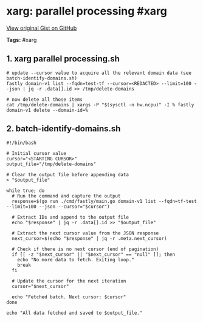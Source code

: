 # xarg: parallel processing #xarg

[View original Gist on GitHub](https://gist.github.com/Integralist/1391150b69eebcaac98984627ba26b7d)

**Tags:** #xarg

## 1. xarg parallel processing.sh

```shell
# update --cursor value to acquire all the relevant domain data (see batch-identify-domains.sh)
fastly domain-v1 list --fqdn=test-tf --cursor=<REDACTED> --limit=100 --json | jq -r .data[].id >> /tmp/delete-domains

# now delete all those items
cat /tmp/delete-domains | xargs -P "$(sysctl -n hw.ncpu)" -I % fastly domain-v1 delete --domain-id=%
```

## 2. batch-identify-domains.sh

```shell
#!/bin/bash

# Initial cursor value
cursor="<STARTING CURSOR>"
output_file="/tmp/delete-domains"

# Clear the output file before appending data
> "$output_file"

while true; do
  # Run the command and capture the output
  response=$(go run ./cmd/fastly/main.go domain-v1 list --fqdn=tf-test --limit=100 --json --cursor="$cursor")

  # Extract IDs and append to the output file
  echo "$response" | jq -r .data[].id >> "$output_file"

  # Extract the next cursor value from the JSON response
  next_cursor=$(echo "$response" | jq -r .meta.next_cursor)

  # Check if there is no next cursor (end of pagination)
  if [[ -z "$next_cursor" || "$next_cursor" == "null" ]]; then
    echo "No more data to fetch. Exiting loop."
    break
  fi

  # Update the cursor for the next iteration
  cursor="$next_cursor"

  echo "Fetched batch. Next cursor: $cursor"
done

echo "All data fetched and saved to $output_file."
```

